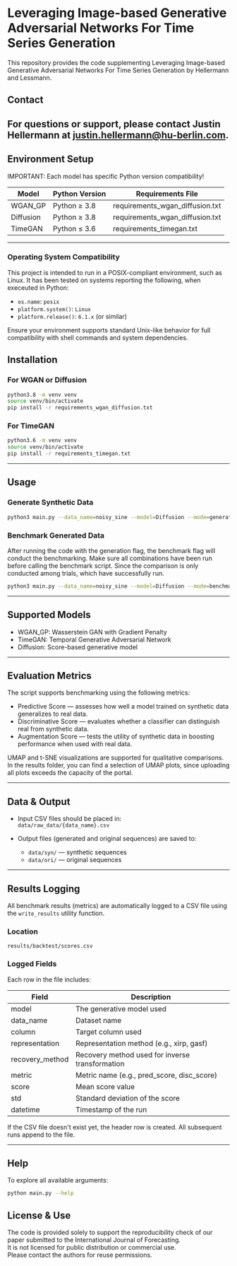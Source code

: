 # Leveraging Image-based Generative Adversarial Networks For Time Series Generation

This repository provides the code supplementing Leveraging Image-based Generative Adversarial
Networks For Time Series Generation by Hellermann and Lessmann.

## Contact

## For questions or support, please contact **Justin Hellermann** at [justin.hellermann@hu-berlin.com](mailto:justin.hellermann@hu-berlin.com).

## Environment Setup

IMPORTANT: Each model has specific Python version compatibility!

| Model     | Python Version | Requirements File               |
| --------- | -------------- | ------------------------------- |
| WGAN_GP   | Python ≥ 3.8   | requirements_wgan_diffusion.txt |
| Diffusion | Python ≥ 3.8   | requirements_wgan_diffusion.txt |
| TimeGAN   | Python ≤ 3.6   | requirements_timegan.txt        |

---

### Operating System Compatibility

This project is intended to run in a POSIX-compliant environment, such as Linux. It has been tested on systems reporting the following, when execeuted in Python:

- `os.name`: `posix`
- `platform.system()`: `Linux`
- `platform.release()`: `6.1.x` (or similar)

Ensure your environment supports standard Unix-like behavior for full compatibility with shell commands and system dependencies.

## Installation

### For WGAN or Diffusion

```bash
python3.8 -m venv venv
source venv/bin/activate
pip install -r requirements_wgan_diffusion.txt
```

### For TimeGAN

```bash
python3.6 -m venv venv
source venv/bin/activate
pip install -r requirements_timegan.txt
```

---

## Usage

### Generate Synthetic Data

```bash
python3 main.py --data_name=noisy_sine --model=Diffusion --mode=generate --column=noise_scale_00 --representation=ts
```

### Benchmark Generated Data

After running the code with the generation flag, the benchmark flag will conduct the benchmarking. Make sure all combinations have been run before calling the benchmark script. Since the comparison is only conducted among trials, which have successfully run.

```bash
python3 main.py --data_name=noisy_sine --model=Diffusion --mode=benchmark --column=noise_scale_00 --representation=ts
```

---

## Supported Models

- WGAN_GP: Wasserstein GAN with Gradient Penalty
- TimeGAN: Temporal Generative Adversarial Network
- Diffusion: Score-based generative model

---

## Evaluation Metrics

The script supports benchmarking using the following metrics:

- Predictive Score — assesses how well a model trained on synthetic data generalizes to real data.
- Discriminative Score — evaluates whether a classifier can distinguish real from synthetic data.
- Augmentation Score — tests the utility of synthetic data in boosting performance when used with real data.

UMAP and t-SNE visualizations are supported for qualitative comparisons. In the results folder, you can find a selection of UMAP plots, since uploading all plots exceeds the capacity of the portal.

---

## Data & Output

- Input CSV files should be placed in:  
  `data/raw_data/{data_name}.csv`

- Output files (generated and original sequences) are saved to:
  - `data/syn/` — synthetic sequences
  - `data/ori/` — original sequences

---

## Results Logging

All benchmark results (metrics) are automatically logged to a CSV file using the `write_results` utility function.

### Location

```
results/backtest/scores.csv
```

### Logged Fields

Each row in the file includes:

| Field           | Description                                     |
| --------------- | ----------------------------------------------- |
| model           | The generative model used                       |
| data_name       | Dataset name                                    |
| column          | Target column used                              |
| representation  | Representation method (e.g., xirp, gasf)        |
| recovery_method | Recovery method used for inverse transformation |
| metric          | Metric name (e.g., pred_score, disc_score)      |
| score           | Mean score value                                |
| std             | Standard deviation of the score                 |
| datetime        | Timestamp of the run                            |

If the CSV file doesn't exist yet, the header row is created. All subsequent runs append to the file.

---

## Help

To explore all available arguments:

```bash
python main.py --help
```

## License & Use

The code is provided solely to support the reproducibility check of our paper submitted to the International Journal of Forecasting.  
It is not licensed for public distribution or commercial use.  
Please contact the authors for reuse permissions.
